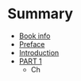 # Summary

* [Book info](README.md)
* [Preface](preface.md)
* [Introduction](introduction.md)
* [PART 1](part_1.md)
   * Ch

